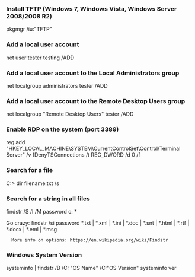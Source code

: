 ### Install TFTP (Windows 7, Windows Vista, Windows Server 2008/2008 R2)
pkgmgr /iu:"TFTP"

### Add a local user account
net user tester testing /ADD

### Add a local user account to the Local Administrators group
net localgroup administrators tester /ADD

### Add a local user account to the Remote Desktop Users group
net localgroup "Remote Desktop Users" tester /ADD

### Enable RDP on the system (port 3389)
reg add "HKEY_LOCAL_MACHINE\SYSTEM\CurrentControlSet\Control\Terminal Server" /v fDenyTSConnections /t REG_DWORD /d 0 /f

### Search for a file
C:\> dir filename.txt /s

### Search for a string in all files
findstr /S /I /M password c: \*

  Go crazy:   findstr /si password *.txt | *.xml | *.ini | *.doc | *.snt | *.html | *.rtf | *.docx | *.eml | *.msg
	  
	  More info on options: https://en.wikipedia.org/wiki/Findstr

### Windows System Version
systeminfo | findstr /B /C: "OS Name" /C:"OS Version"
systeminfo
ver
